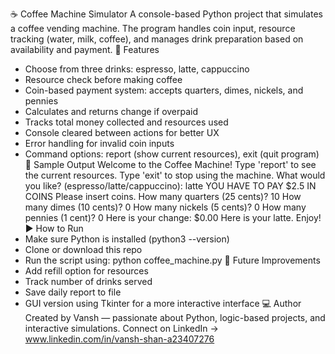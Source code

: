 ☕ Coffee Machine Simulator
A console-based Python project that simulates a coffee vending machine. The program handles coin input, resource tracking (water, milk, coffee), and manages drink preparation based on availability and payment.
🔧 Features
- Choose from three drinks: espresso, latte, cappuccino
- Resource check before making coffee
- Coin-based payment system: accepts quarters, dimes, nickels, and pennies
- Calculates and returns change if overpaid
- Tracks total money collected and resources used
- Console cleared between actions for better UX
- Error handling for invalid coin inputs
- Command options: report (show current resources), exit (quit program)
📸 Sample Output
Welcome to the Coffee Machine!
Type 'report' to see the current resources.
Type 'exit' to stop using the machine.
What would you like? (espresso/latte/cappuccino): latte
YOU HAVE TO PAY $2.5 IN COINS
Please insert coins.
How many quarters (25 cents)? 10
How many dimes (10 cents)? 0
How many nickels (5 cents)? 0
How many pennies (1 cent)? 0
Here is your change: $0.00
Here is your latte. Enjoy!
▶️ How to Run
- Make sure Python is installed (python3 --version)
- Clone or download this repo
- Run the script using:
python coffee_machine.py
🚀 Future Improvements
- Add refill option for resources
- Track number of drinks served
- Save daily report to file
- GUI version using Tkinter for a more interactive interface
💻 Author
Created by Vansh — passionate about Python, logic-based projects, and interactive simulations.
Connect on LinkedIn → www.linkedin.com/in/vansh-shan-a23407276


